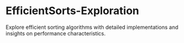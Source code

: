 # EfficientSorts-Exploration
Explore efficient sorting algorithms with detailed implementations and insights on performance characteristics.
